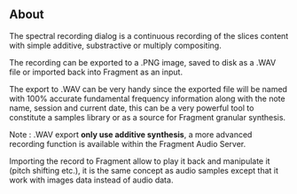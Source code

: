 ## About

The spectral recording dialog is a continuous recording of the slices content with simple additive, substractive or multiply compositing.

The recording can be exported to a .PNG image, saved to disk as a .WAV file or imported back into Fragment as an input.

The export to .WAV can be very handy since the exported file will be named with 100% accurate fundamental frequency information along with the note name, session and current date, this can be a very powerful tool to constitute a samples library or as a source for Fragment granular synthesis.

Note :  .WAV export **only use additive synthesis**, a more advanced recording function is available within the Fragment Audio Server.

Importing the record to Fragment allow to play it back and manipulate it (pitch shifting etc.), it is the same concept as audio samples except that it work with images data instead of audio data.